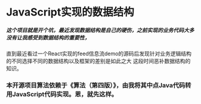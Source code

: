 # JavaScript实现的数据结构

##### 这个项目就是开个坑，最近发现数据结构是自己的硬伤，之前实现的业务代码大多没有让我感受到数据结构的重要性，
直到最近看过一个React实现的feed信息流demo的源码后发现针对业务逻辑结构的不同选择不同的数据结构以及框架的差别是如此之大
这段时间恶补数据结构的知识。

### 本开源项目算法依赖于《算法（第四版）》，由我将其中点Java代码转用JavaScript代码实现。恩，就先这样。
